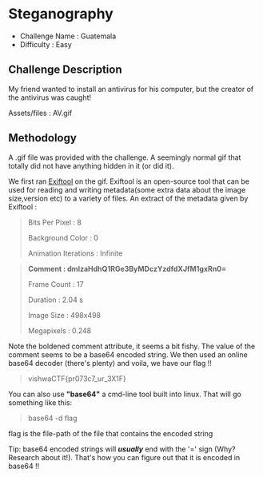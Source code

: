 # Steganography
- Challenge Name : Guatemala
- Difficulty :  Easy

## Challenge Description
My friend wanted to install an antivirus for his computer, but the creator of the antivirus was caught!

Assets/files : AV.gif

## Methodology
A .gif file was provided with the challenge. A seemingly normal gif that totally did not have anything hidden in it (or did it).

We first ran [Exiftool](https://github.com/exiftool/exiftool) on the gif. Exiftool is an open-source tool that can be used for reading and writing metadata(some extra data about the image size,version etc) to a variety of files. An extract of the metadata given by Exiftool :

>Bits Per Pixel                  : 8
>
>Background Color                : 0
>
>Animation Iterations            : Infinite

>**Comment                         : dmlzaHdhQ1RGe3ByMDczYzdfdXJfM1gxRn0=**
>
>Frame Count                     : 17
>
>Duration                        : 2.04 s
>
>Image Size                      : 498x498
>
>Megapixels                      : 0.248

Note the boldened comment attribute, it seems a bit fishy. The value of the comment seems to be a base64 encoded string. We then used an online base64 decoder (there's plenty) and voila, we have our flag !!

> vishwaCTF{pr073c7_ur_3X1F}

You can also use **"base64"** a cmd-line tool built into linux. That will go something like this: 

> base64 -d flag 

flag is the file-path of the file that contains the encoded string

Tip: base64 encoded strings will ***usually*** end with the '=' sign (Why? Research about it!). That's how you can figure out that it is encoded in base64 !!